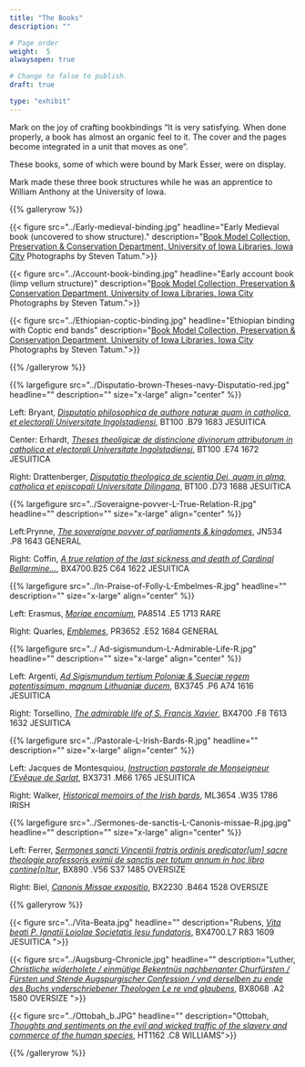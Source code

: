 ```yaml
---
title: "The Books"
description: ""

# Page order
weight:  5
alwaysopen: true

# Change to false to publish.
draft: true

type: "exhibit"
---
```


Mark on the joy of crafting bookbindings “It is very satisfying. When done properly, a book has almost an organic feel to it. The cover and the pages become integrated in a unit that moves as one”. 

These books, some of which were bound by Mark Esser, were on display. 

Mark made these three book structures while he was an apprentice to William Anthony at the University of Iowa.

{{% galleryrow %}}

{{< figure src="../Early-medieval-binding.jpg"
headline="Early Medieval book (uncovered to show structure)."
description="[Book Model Collection, Preservation & Conservation Department, University of Iowa Libraries, Iowa City](http://digital.lib.uiowa.edu/binding/) Photographs by Steven Tatum.">}}

{{< figure src="../Account-book-binding.jpg"
headline="Early account book (limp vellum structure)"
description="[Book Model Collection, Preservation & Conservation Department, University of Iowa Libraries, Iowa City](http://digital.lib.uiowa.edu/binding/) Photographs by Steven Tatum.">}}

{{< figure src="../Ethiopian-coptic-binding.jpg"
headline="Ethiopian binding with Coptic end bands"
description="[Book Model Collection, Preservation & Conservation Department, University of Iowa Libraries, Iowa City](http://digital.lib.uiowa.edu/binding/) Photographs by Steven Tatum.">}}

{{% /galleryrow %}}


{{% largefigure src="../Disputatio-brown-Theses-navy-Disputatio-red.jpg" headline="" description="" size="x-large"  align="center" %}}
				
Left: Bryant, [*Disputatio philosophica de authore naturæ quam in catholica, et electorali Universitate Ingolstadiensi*](https://bc-primo.hosted.exlibrisgroup.com/primo-explore/fulldisplay?docid=ALMA-BC21319678650001021&context=L&vid=bclib_new&search_scope=bcl&tab=bcl_only&lang=en_US), BT100 .B79 1683 JESUITICA

Center: Erhardt, [*Theses theoligicæ de distincione divinorum attributorum in catholica et electorali Universitate Ingolstadiensi*](https://bc-primo.hosted.exlibrisgroup.com/primo-explore/fulldisplay?docid=ALMA-BC21364801190001021&context=L&vid=bclib_new&search_scope=bcl&tab=bcl_only&lang=en_US), BT100 .E74 1672 JESUITICA  

Right: Drattenberger, [*Disputatio theologica de scientia Dei, quam in alma, catholica et episcopali Universitate Dilingana*](https://bc-primo.hosted.exlibrisgroup.com/primo-explore/fulldisplay?docid=ALMA-BC21319679500001021&context=L&vid=bclib_new&search_scope=bcl&tab=bcl_only&lang=en_US), BT100 .D73 1688 JESUITICA 


{{% largefigure src="../Soveraigne-povver-L-True-Relation-R.jpg" headline="" description="" size="x-large" align="center" %}}
				
Left:Prynne, [*The soveraigne povver of parliaments & kingdomes*](https://bc-primo.hosted.exlibrisgroup.com/primo-explore/fulldisplay?docid=ALMA-BC21338145230001021&context=L&vid=bclib_new&search_scope=bcl&tab=bcl_only&lang=en_US), JN534 .P8 1643 GENERAL  

Right: Coffin,  [*A true relation of the last sickness and death of Cardinal Bellarmine…*](https://bc-primo.hosted.exlibrisgroup.com/primo-explore/fulldisplay?docid=ALMA-BC21357337180001021&context=L&vid=bclib_new&search_scope=bcl&tab=bcl_only&lang=en_US),  BX4700.B25 C64 1622 JESUITICA 

{{% largefigure src="../In-Praise-of-Folly-L-Embelmes-R.jpg" headline="" description="" size="x-large" align="center" %}}


Left: Erasmus, [*Moriae encomium*](https://bc-primo.hosted.exlibrisgroup.com/primo-explore/fulldisplay?docid=ALMA-BC21363400060001021&context=L&vid=bclib_new&search_scope=bcl&tab=bcl_only&lang=en_US), PA8514 .E5 1713 RARE

Right: Quarles, [*Emblemes*](https://bc-primo.hosted.exlibrisgroup.com/primo-explore/fulldisplay?docid=ALMA-BC21377284200001021&context=L&vid=bclib_new&search_scope=lib_BURNS&tab=bcl_only&lang=en_US), PR3652 .E52 1684 GENERAL

{{% largefigure src="../ Ad-sigismundum-L-Admirable-Life-R.jpg" headline="" description="" size="x-large" align="center" %}}
	
	   
Left: Argenti, [*Ad Sigismundum tertium Poloniæ & Sueciæ regem potentissimum, magnum Lithuaniæ ducem*](https://bc-primo.hosted.exlibrisgroup.com/primo-explore/fulldisplay?docid=ALMA-BC21377485240001021&context=L&vid=bclib_new&search_scope=lib_BURNS&tab=bcl_only&lang=en_US), BX3745 .P6 A74 1616 JESUITICA 

Right: Torsellino, [*The admirable life of S. Francis Xavier*](https://bc-primo.hosted.exlibrisgroup.com/primo-explore/fulldisplay?docid=ALMA-BC21330192510001021&context=L&vid=bclib_new&search_scope=lib_BURNS&tab=bcl_only&lang=en_US), BX4700 .F8 T613 1632 JESUITICA

{{% largefigure src="../Pastorale-L-Irish-Bards-R.jpg" headline="" description="" size="x-large" align="center" %}}

		     
Left: Jacques de Montesquiou, [*Instruction pastorale de Monseigneur l’Evêque de Sarlat*](https://bc-primo.hosted.exlibrisgroup.com/primo-explore/fulldisplay?docid=ALMA-BC21315068380001021&context=L&vid=bclib_new&search_scope=lib_BURNS&tab=bcl_only&lang=en_US), BX3731 .M66 1765 JESUITICA

Right: Walker, [*Historical memoirs of the Irish bards*](https://bc-primo.hosted.exlibrisgroup.com/primo-explore/fulldisplay?docid=ALMA-BC21366766910001021&context=L&vid=bclib_new&search_scope=lib_BURNS&tab=bcl_only&lang=en_US),  ML3654 .W35 1786 IRISH

{{% largefigure src="../Sermones-de-sanctis-L-Canonis-missae-R.jpg.jpg" headline="" description="" size="x-large" align="center" %}}
		   
Left: Ferrer, [*Sermones sancti Vincentii fratris ordinis predicator[um] sacre theologie professoris eximii de sanctis per totum annum in hoc libro contine[n]tur*](https://bc-primo.hosted.exlibrisgroup.com/primo-explore/fulldisplay?docid=ALMA-BC21355361830001021&context=L&vid=bclib_new&search_scope=lib_BURNS&tab=bcl_only&lang=en_US), BX890 .V56 S37 1485 OVERSIZE

Right: Biel,  [*Canonis Missae expositio*](https://bc-primo.hosted.exlibrisgroup.com/primo-explore/fulldisplay?docid=ALMA-BC21355368440001021&context=L&vid=bclib_new&search_scope=lib_BURNS&tab=bcl_only&lang=en_US), BX2230 .B464 1528 OVERSIZE

{{% galleryrow %}}

{{< figure src="../Vita-Beata.jpg" headline="" description="Rubens, [*Vita beati P. Ignatii Loiolae Societatis Iesu fundatoris*](https://bc-primo.hosted.exlibrisgroup.com/primo-explore/fulldisplay?docid=ALMA-BC21346851500001021&context=L&vid=bclib_new&search_scope=lib_BURNS&tab=bcl_only&lang=en_US), BX4700.L7 R83 1609 JESUITICA ">}}

{{< figure src="../Augsburg-Chronicle.jpg" headline="" description="Luther, [*Christliche widerholete / einmütige Bekentnüs nachbenanter Churfürsten / Fürsten und Stende Augspurgischer Confession / vnd derselben zu ende des Buchs vnderschriebener Theologen Le re vnd glaubens*](https://bc-primo.hosted.exlibrisgroup.com/primo-explore/fulldisplay?docid=ALMA-BC21315407750001021&context=L&vid=bclib_new&search_scope=lib_BURNS&tab=bcl_only&lang=en_US), BX8068 .A2 1580 OVERSIZE ">}}

{{< figure src="../Ottobah_b.JPG" headline="" description="Ottobah, [*Thoughts and sentiments on the evil and wicked traffic of the slavery and commerce of the human species*](https://bc-primo.hosted.exlibrisgroup.com/primo-explore/fulldisplay?docid=ALMA-BC21376070570001021&context=L&vid=bclib_new&search_scope=lib_BURNS&tab=bcl_only&lang=en_US), HT1162 .C8 WILLIAMS">}}

{{% /galleryrow %}}
